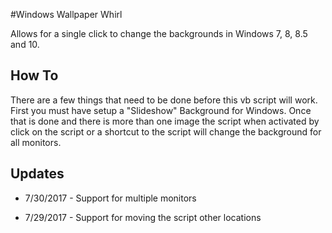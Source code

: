 #Windows Wallpaper Whirl

Allows for a single click to change the backgrounds in Windows 7, 8, 8.5 and 10. 

## How To

There are a few things that need to be done before this vb script will work. First you must have setup a "Slideshow" Background for Windows. Once that is done and there is more than one image the script when activated by click on the script or a shortcut to the script will change the background for all monitors.

## Updates

* 7/30/2017 - Support for multiple monitors

* 7/29/2017 - Support for moving the script other locations
